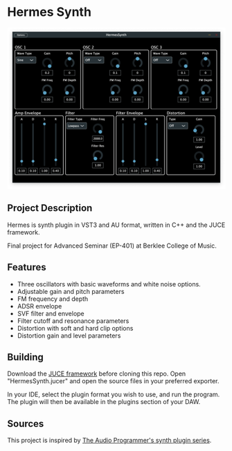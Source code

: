 # Hermes Synth

![](Images/Hermes.png)

## Project Description 

Hermes is synth plugin in VST3 and AU format, written in C++ and the JUCE framework.

Final project for Advanced Seminar (EP-401) at Berklee College of Music.

## Features

* Three oscillators with basic waveforms and white noise options.
* Adjustable gain and pitch parameters
* FM frequency and depth 
* ADSR envelope
* SVF filter and envelope
* Filter cutoff and resonance parameters
* Distortion with soft and hard clip options
* Distortion gain and level parameters

## Building

Download the [JUCE framework](https://juce.com/get-juce/) before
cloning this repo. Open "HermesSynth.jucer" and open the source files in your preferred exporter. 

In your IDE, select the plugin format you wish to use, and run the program. The plugin will then be available in the plugins section of your DAW.

## Sources

This project is inspired by [The Audio Programmer's synth plugin series](https://www.youtube.com/watch?v=ADG6Rsd3ekg&list=PLLgJJsrdwhPwJimt5vtHtNmu63OucmPck).


